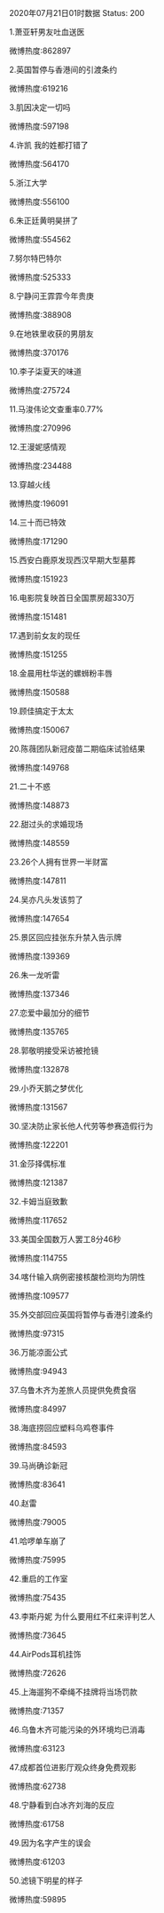 2020年07月21日01时数据
Status: 200

1.萧亚轩男友吐血送医

微博热度:862897

2.英国暂停与香港间的引渡条约

微博热度:619216

3.肌因决定一切吗

微博热度:597198

4.许凯 我的姓都打错了

微博热度:564170

5.浙江大学

微博热度:556100

6.朱正廷黄明昊拼了

微博热度:554562

7.努尔特巴特尔

微博热度:525333

8.宁静问王霏霏今年贵庚

微博热度:388908

9.在地铁里收获的男朋友

微博热度:370176

10.李子柒夏天的味道

微博热度:275724

11.马浚伟论文查重率0.77%

微博热度:270996

12.王漫妮感情观

微博热度:234488

13.穿越火线

微博热度:196091

14.三十而已特效

微博热度:171290

15.西安白鹿原发现西汉早期大型墓葬

微博热度:151923

16.电影院复映首日全国票房超330万

微博热度:151481

17.遇到前女友的现任

微博热度:151255

18.金晨用杜华送的螺蛳粉丰唇

微博热度:150588

19.顾佳搞定于太太

微博热度:150067

20.陈薇团队新冠疫苗二期临床试验结果

微博热度:149768

21.二十不惑

微博热度:148873

22.甜过头的求婚现场

微博热度:148559

23.26个人拥有世界一半财富

微博热度:147811

24.吴亦凡头发该剪了

微博热度:147654

25.景区回应挂张东升禁入告示牌

微博热度:139369

26.朱一龙听雷

微博热度:137346

27.恋爱中最加分的细节

微博热度:135765

28.郭敬明接受采访被抢镜

微博热度:132878

29.小乔天鹅之梦优化

微博热度:131567

30.坚决防止家长他人代劳等参赛造假行为

微博热度:122201

31.金莎择偶标准

微博热度:121387

32.卡姆当庭致歉

微博热度:117652

33.美国全国数万人罢工8分46秒

微博热度:114755

34.喀什输入病例密接核酸检测均为阴性

微博热度:109577

35.外交部回应英国将暂停与香港引渡条约

微博热度:97315

36.万能凉面公式

微博热度:94943

37.乌鲁木齐为差旅人员提供免费食宿

微博热度:84997

38.海底捞回应塑料乌鸡卷事件

微博热度:84593

39.马尚确诊新冠

微博热度:83641

40.赵雷

微博热度:79005

41.哈啰单车崩了

微博热度:75995

42.重启的工作室

微博热度:75435

43.李斯丹妮 为什么要用红不红来评判艺人

微博热度:73645

44.AirPods耳机挂饰

微博热度:72626

45.上海遛狗不牵绳不挂牌将当场罚款

微博热度:71357

46.乌鲁木齐可能污染的外环境均已消毒

微博热度:63123

47.成都首位进影厅观众终身免费观影

微博热度:62738

48.宁静看到白冰齐刘海的反应

微博热度:61758

49.因为名字产生的误会

微博热度:61203

50.滤镜下明星的样子

微博热度:59895

